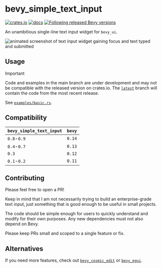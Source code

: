 # bevy_simple_text_input

[![crates.io](https://img.shields.io/crates/v/bevy_simple_text_input.svg)](https://crates.io/crates/bevy_simple_text_input)
[![docs](https://docs.rs/bevy_simple_text_input/badge.svg)](https://docs.rs/bevy_simple_text_input)
[![Following released Bevy versions](https://img.shields.io/badge/Bevy%20tracking-released%20version-lightblue)](https://bevyengine.org/learn/book/plugin-development/#main-branch-tracking)

An unambitious single-line text input widget for `bevy_ui`.

![animated screenshot of text input widget gaining focus and text typed and submitted](assets/screenshot.gif)

## Usage

> [!IMPORTANT]
> Code and examples in the main branch are under development and may not be compatible with the released version on crates.io. The [`latest`](https://github.com/rparrett/bevy_simple_text_input/tree/latest) branch will contain the code from the most recent release.

See [`examples/basic.rs`](https://github.com/rparrett/bevy_simple_text_input/blob/latest/examples/basic.rs).

## Compatibility

| `bevy_simple_text_input` | `bevy` |
| :--                      | :--    |
| `0.8`-`0.9`              | `0.14` |
| `0.4`-`0.7`              | `0.13` |
| `0.3`                    | `0.12` |
| `0.1`-`0.2`              | `0.11` |

## Contributing

Please feel free to open a PR!

Keep in mind that I am not necessarily trying to build an enterprise-grade text input, just something that is good enough to be useful in small projects.

The code should be simple enough for users to quickly understand and modify for their own purposes. Any new dependencies must not also depend on Bevy.

Please keep PRs small and scoped to a single feature or fix.

## Alternatives

If you need more features, check out [`bevy_cosmic_edit`](https://github.com/StaffEngineer/bevy_cosmic_edit) or [`bevy_egui`](https://github.com/mvlabat/bevy_egui).
